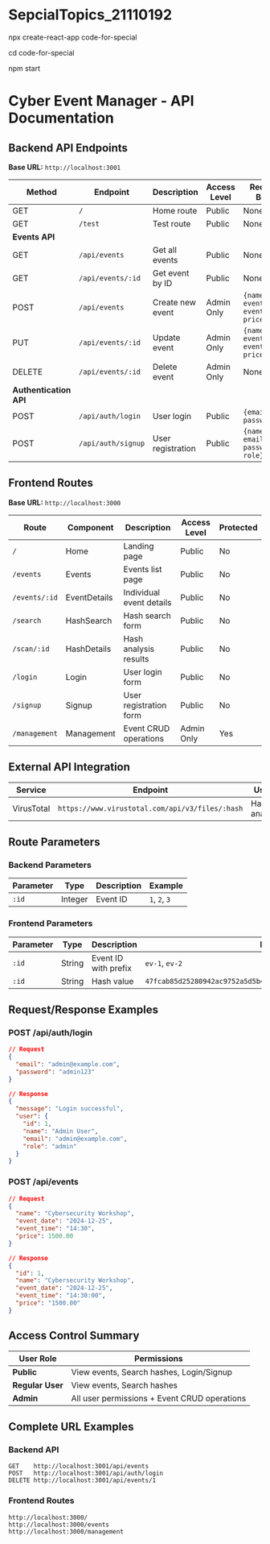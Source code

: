 # SepcialTopics_21110192


npx create-react-app code-for-special

cd code-for-special

npm start


# Cyber Event Manager - API Documentation

## Backend API Endpoints

**Base URL:** `http://localhost:3001`

| Method | Endpoint | Description | Access Level | Request Body |
|--------|----------|-------------|--------------|--------------|
| GET | `/` | Home route | Public | None |
| GET | `/test` | Test route | Public | None |
| **Events API** |
| GET | `/api/events` | Get all events | Public | None |
| GET | `/api/events/:id` | Get event by ID | Public | None |
| POST | `/api/events` | Create new event | Admin Only | `{name, event_date, event_time, price}` |
| PUT | `/api/events/:id` | Update event | Admin Only | `{name, event_date, event_time, price}` |
| DELETE | `/api/events/:id` | Delete event | Admin Only | None |
| **Authentication API** |
| POST | `/api/auth/login` | User login | Public | `{email, password}` |
| POST | `/api/auth/signup` | User registration | Public | `{name, email, password, role}` |

## Frontend Routes

**Base URL:** `http://localhost:3000`

| Route | Component | Description | Access Level | Protected |
|-------|-----------|-------------|--------------|-----------|
| `/` | Home | Landing page | Public | No |
| `/events` | Events | Events list page | Public | No |
| `/events/:id` | EventDetails | Individual event details | Public | No |
| `/search` | HashSearch | Hash search form | Public | No |
| `/scan/:id` | HashDetails | Hash analysis results | Public | No |
| `/login` | Login | User login form | Public | No |
| `/signup` | Signup | User registration form | Public | No |
| `/management` | Management | Event CRUD operations | Admin Only | Yes |

## External API Integration

| Service | Endpoint | Usage | Access |
|---------|----------|-------|---------|
| VirusTotal | `https://www.virustotal.com/api/v3/files/:hash` | Hash analysis | API Key Required |

## Route Parameters

### Backend Parameters

| Parameter | Type | Description | Example |
|-----------|------|-------------|---------|
| `:id` | Integer | Event ID | `1`, `2`, `3` |

### Frontend Parameters

| Parameter | Type | Description | Example |
|-----------|------|-------------|---------|
| `:id` | String | Event ID with prefix | `ev-1`, `ev-2` |
| `:id` | String | Hash value | `47fcab85d25280942ac9752a5d5b4c8b85027273bdcde2191e3b9f560e568a27` |

## Request/Response Examples

### POST /api/auth/login
```json
// Request
{
  "email": "admin@example.com",
  "password": "admin123"
}

// Response
{
  "message": "Login successful",
  "user": {
    "id": 1,
    "name": "Admin User",
    "email": "admin@example.com",
    "role": "admin"
  }
}
```

### POST /api/events
```json
// Request
{
  "name": "Cybersecurity Workshop",
  "event_date": "2024-12-25",
  "event_time": "14:30",
  "price": 1500.00
}

// Response
{
  "id": 1,
  "name": "Cybersecurity Workshop",
  "event_date": "2024-12-25",
  "event_time": "14:30:00",
  "price": "1500.00"
}
```

## Access Control Summary

| User Role | Permissions |
|-----------|-------------|
| **Public** | View events, Search hashes, Login/Signup |
| **Regular User** | View events, Search hashes |
| **Admin** | All user permissions + Event CRUD operations |

## Complete URL Examples

### Backend API
```
GET    http://localhost:3001/api/events
POST   http://localhost:3001/api/auth/login
DELETE http://localhost:3001/api/events/1
```

### Frontend Routes
```
http://localhost:3000/
http://localhost:3000/events
http://localhost:3000/management
```